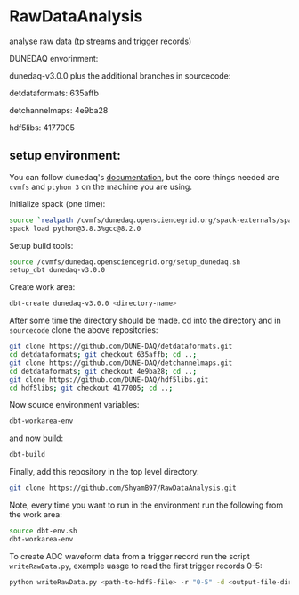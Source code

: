 # RawDataAnalysis
analyse raw data (tp streams and trigger records)

DUNEDAQ envorinment:

dunedaq-v3.0.0 plus the additional branches in sourcecode:

detdataformats: 635affb

detchannelmaps: 4e9ba28

hdf5libs: 4177005

## setup environment:
You can follow dunedaq's [documentation](https://dune-daq-sw.readthedocs.io/en/latest/packages/daq-buildtools/), but the core things needed are `cvmfs` and `ptyhon 3` on the machine you are using.


Initialize spack (one time):
```bash
source `realpath /cvmfs/dunedaq.opensciencegrid.org/spack-externals/spack-installation/share/spack/setup-env.sh`
spack load python@3.8.3%gcc@8.2.0
```

Setup build tools:
```bash
source /cvmfs/dunedaq.opensciencegrid.org/setup_dunedaq.sh
setup_dbt dunedaq-v3.0.0 
```

Create work area:
```bash
dbt-create dunedaq-v3.0.0 <directory-name>
```

After some time the directory should be made. cd into the directory and in `sourcecode` clone the above repositories:
```bash
git clone https://github.com/DUNE-DAQ/detdataformats.git
cd detdataformats; git checkout 635affb; cd ..;
git clone https://github.com/DUNE-DAQ/detchannelmaps.git
cd detdataformats; git checkout 4e9ba28; cd ..;
git clone https://github.com/DUNE-DAQ/hdf5libs.git
cd hdf5libs; git checkout 4177005; cd ..;
```

Now source environment variables:
```bash
dbt-workarea-env
```

and now build:
```bash
dbt-build
```

Finally, add this repository in the top level directory:
```bash
git clone https://github.com/ShyamB97/RawDataAnalysis.git
```

Note, every time you want to run in the environment run the following from the work area:
```bash
source dbt-env.sh
dbt-workarea-env
```

To create ADC waveform data from a trigger record run the script `writeRawData.py`, example uasge to read the first trigger records 0-5:

```bash
python writeRawData.py <path-to-hdf5-file> -r "0-5" -d <output-file-directory> -f <file-name>
```